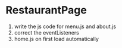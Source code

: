 # RestaurantPage
1) write the js code for menu.js and about.js
2) correct the eventListeners
3) home.js on first load automatically